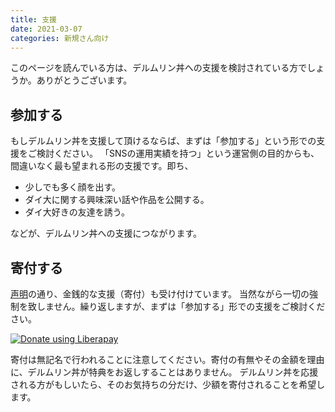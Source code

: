 ```yaml
---
title: 支援
date: 2021-03-07
categories: 新規さん向け
---
```


このページを読んでいる方は、デルムリン丼への支援を検討されている方でしょうか。ありがとうございます。

## 参加する

もしデルムリン丼を支援して頂けるならば、まずは「参加する」という形での支援をご検討ください。
「SNSの運用実績を持つ」という運営側の目的からも、間違いなく最も望まれる形の支援です。即ち、

- 少しでも多く顔を出す。
- ダイ大に関する興味深い話や作品を公開する。
- ダイ大好きの友達を誘う。

などが、デルムリン丼への支援につながります。

## 寄付する

[声明](https://liberapay.com/pooza/)の通り、金銭的な支援（寄付）も受け付けています。
当然ながら一切の強制を致しません。繰り返しますが、まずは「参加する」形での支援をご検討ください。

<script src="https://liberapay.com/pooza/widgets/button.js"></script>
<noscript><a href="https://liberapay.com/pooza/donate"><img alt="Donate using Liberapay" src="https://liberapay.com/assets/widgets/donate.svg"></a></noscript>

寄付は無記名で行われることに注意してください。寄付の有無やその金額を理由に、デルムリン丼が特典をお返しすることはありません。
デルムリン丼を応援される方がもしいたら、そのお気持ちの分だけ、少額を寄付されることを希望します。

